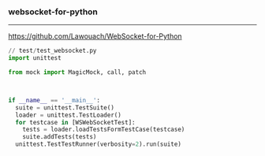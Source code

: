 ### websocket-for-python
---
https://github.com/Lawouach/WebSocket-for-Python


```py
// test/test_websocket.py
import unittest

from mock import MagicMock, call, patch



if __name__ == '__main__':
  suite = unittest.TestSuite()
  loader = unittest.TestLoader()
  for testcase in [WSWebSocketTest]:
    tests = loader.loadTestsFormTestCase(testcase)
    suite.addTests(tests)
  unittest.TestTestRunner(verbosity=2).run(suite)
```

```
```

```
```

